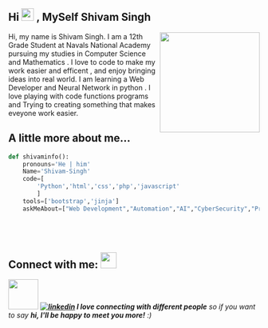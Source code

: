 <h2> Hi <img src="https://github.com/Sd-Shivam/Sd-Shivam/blob/main/Hi.gif" width="25px"> , MySelf Shivam Singh</h2>

<img align='right' src='https://github.com/Sd-Shivam/Sd-Shivam/blob/main/master.png' width='200"'>

Hi, my name is Shivam Singh. I am a 12th Grade Student at Navals National  Academy pursuing my studies in Computer Science and Mathematics . I love to code to make my work easier and efficent , and enjoy bringing ideas into real world. I am learning a Web Developer and Neural Network in python . I love playing with code functions programs and Trying to creating something that makes eveyone work easier.

## A little more about me...  
```python code
def shivaminfo():
    pronouns='He | him'
    Name='Shivam-Singh'
    code=[
        'Python','html','css','php','javascript'
        ]
    tools=['bootstrap','jinja']
    askMeAbout=["Web Development","Automation","AI","CyberSecurity","Programming"],


```


## Connect with me: <img src="https://user-images.githubusercontent.com/53649201/99296951-8ef68900-286d-11eb-9bf3-fdb6cf13b585.gif" height="32px" style="padding-top: 50px;">
<img src="https://media.giphy.com/media/LnQjpWaON8nhr21vNW/giphy.gif" width="60"> <em><b>
    [![linkedin](https://img.shields.io/badge/linkedin-0A66C2?style=for-the-badge&logo=linkedin&logoColor=white)](https://www.linkedin.com/in/sd-shiivam/)
    I love connecting with different people</b> so if you want to say <b>hi, I'll be happy to meet you more!</b> :)</em>

<!-- - 👋 Hi, I’m Shiva
- 👀 I’m interested in AI
- 🌱 I’m currently learning Python 
- 💞️ I’m looking to collaborate on any AI Project to learn with u all
- 📫 How to reach me sd.shivam.00@gmail.com

Sd-Shivam/Sd-Shivam is a ✨ special ✨ repository because its `README.md` (this file) appears on your GitHub profile.
You can click the Preview link to take a look at your changes.
 -->

